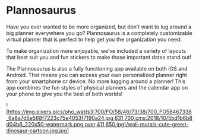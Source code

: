 # Plannosaurus

Have you ever wanted to be more organized, but don’t want to lug around a big planner everywhere you go?  Plannosaurus is a completely customizable virtual planner that is perfect to help get you the organization you need. 

 

To make organization more enjoyable, we’ve included a variety of layouts that best suit you and fun stickers to make those important dates stand out!

 

The Plannosaurus is also a fully functioning app available on both iOS and Android.  That means you can access your own personalized planner right from your smartphone or device.  No more lugging around a planner!  This app combines the fun styles of physical planners and the calendar app on your phone to give you the best of both worlds!

![https://img.pixers.pics/pho_wat(s3:700/FO/58/46/73/38/700_FO58467338_6a8a7d5e568f7223c75e4053f7190a24.jpg,631,700,cms:2018/10/5bd1b6b8d04b8_220x50-watermark.png,over,411,650,jpg)/wall-murals-cute-green-dinosaur-cartoon.jpg.jpg]
